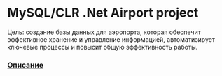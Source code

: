 # MySQL/CLR .Net Airport project
Цель:  создание базы данных для 
аэропорта, которая обеспечит эффективное хранение и управление 
информацией, автоматизирует ключевые процессы и повысит общую 
эффективность работы.
### [Описание](https://github.com/Dodosia/AirportProject/blob/main/%D0%9F%D1%80%D0%BE%D0%B5%D0%BA%D1%82_%D0%A3%D0%94_.pdf)
